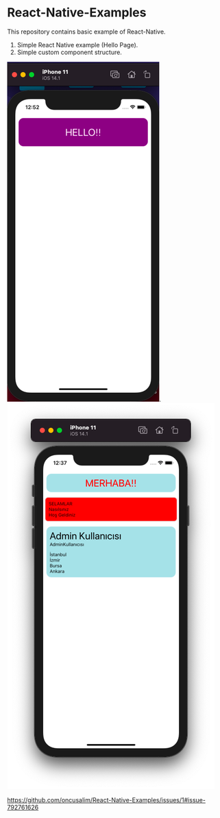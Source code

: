 # React-Native-Examples
This repository contains basic example of React-Native. 
1) Simple React Native example (Hello Page).
2) Simple custom component structure.


![](hello.png). ![](images/custom-component.png)



https://github.com/oncusalim/React-Native-Examples/issues/1#issue-792761626
